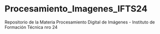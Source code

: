 # Procesamiento_Imagenes_IFTS24
Repositorio de la Materia Procesamiento Digital de Imágenes - Instituto de Formación Técnica nro 24 
